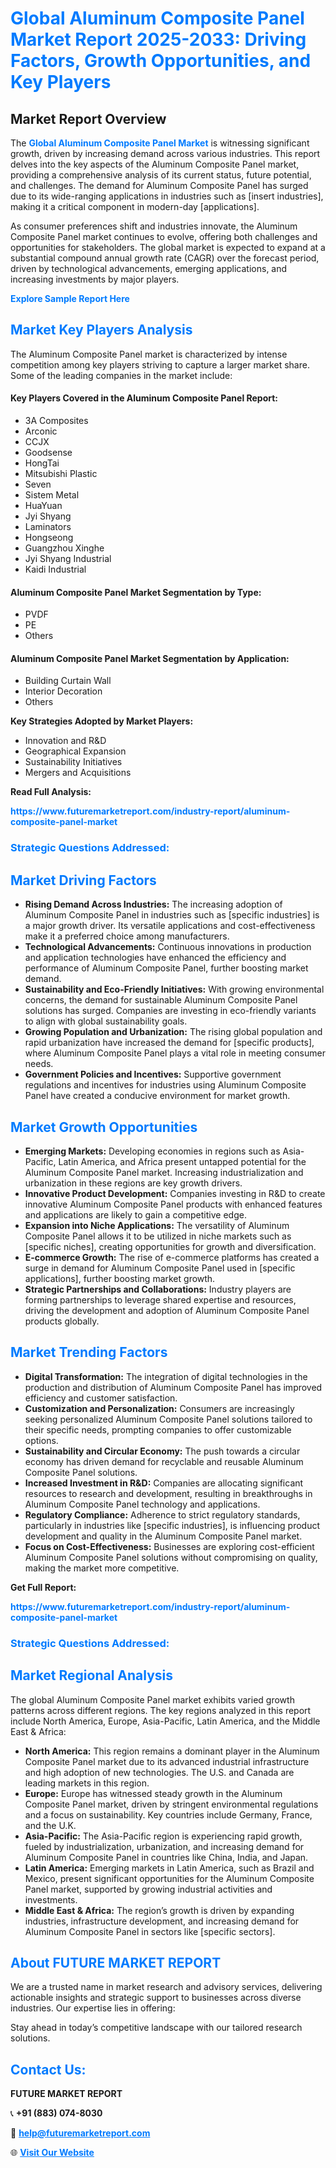 <h1 style="color: #007BFF;">Global Aluminum Composite Panel Market Report 2025-2033: Driving Factors, Growth Opportunities, and Key Players</h1>

<section id="overview">
<h2>Market Report Overview</h2>
<p>The <a href="https://www.futuremarketreport.com/industry-report/aluminum-composite-panel-market" style="color: #007BFF; text-decoration: none;"><strong>Global Aluminum Composite Panel Market</strong></a> is witnessing significant growth, driven by increasing demand across various industries. This report delves into the key aspects of the Aluminum Composite Panel market, providing a comprehensive analysis of its current status, future potential, and challenges. The demand for Aluminum Composite Panel has surged due to its wide-ranging applications in industries such as [insert industries], making it a critical component in modern-day [applications].</p>
<p>As consumer preferences shift and industries innovate, the Aluminum Composite Panel market continues to evolve, offering both challenges and opportunities for stakeholders. The global market is expected to expand at a substantial compound annual growth rate (CAGR) over the forecast period, driven by technological advancements, emerging applications, and increasing investments by major players.</p>
</section>

<section id="overview">
<p><a href="https://www.futuremarketreport.com/request-sample/reportId=87849" style="color: #007BFF; text-decoration: none;"><strong>Explore Sample Report Here</strong></a></p>
</section>

<section id="key-players">
<h2 style="color: #007BFF;">Market Key Players Analysis</h2>
<p>The Aluminum Composite Panel market is characterized by intense competition among key players striving to capture a larger market share. Some of the leading companies in the market include:</p>
<h4>Key Players Covered in the Aluminum Composite Panel Report:</h4>
<ul><li>3A Composites</li><li>Arconic</li><li>CCJX</li><li>Goodsense</li><li>HongTai</li><li>Mitsubishi Plastic</li><li>Seven</li><li>Sistem Metal</li><li>HuaYuan</li><li>Jyi Shyang</li><li>Laminators</li><li>Hongseong</li><li>Guangzhou Xinghe</li><li>Jyi Shyang Industrial</li><li>Kaidi Industrial</li></ul>
<h4>Aluminum Composite Panel Market Segmentation by Type:</h4>
<ul><li>PVDF</li><li>PE</li><li>Others</li></ul>

<h4>Aluminum Composite Panel Market Segmentation by Application:</h4>
<ul><li>Building Curtain Wall</li><li>Interior Decoration</li><li>Others</li></ul>
<p><strong>Key Strategies Adopted by Market Players:</strong></p>
<ul>
<li>Innovation and R&D</li>
<li>Geographical Expansion</li>
<li>Sustainability Initiatives</li>
<li>Mergers and Acquisitions</li>
</ul>
</section>

<section>
<p><strong>Read Full Analysis: </strong></p><a href="https://www.futuremarketreport.com/industry-report/aluminum-composite-panel-market" style="color: #007BFF; text-decoration: none;"><strong>https://www.futuremarketreport.com/industry-report/aluminum-composite-panel-market</strong></a>
<h3 style="color: #007BFF;">Strategic Questions Addressed:</h3>
</section>

<section id="driving-factors">
<h2 style="color: #007BFF;">Market Driving Factors</h2>
<ul>
<li><strong>Rising Demand Across Industries:</strong> The increasing adoption of Aluminum Composite Panel in industries such as [specific industries] is a major growth driver. Its versatile applications and cost-effectiveness make it a preferred choice among manufacturers.</li>
<li><strong>Technological Advancements:</strong> Continuous innovations in production and application technologies have enhanced the efficiency and performance of Aluminum Composite Panel, further boosting market demand.</li>
<li><strong>Sustainability and Eco-Friendly Initiatives:</strong> With growing environmental concerns, the demand for sustainable Aluminum Composite Panel solutions has surged. Companies are investing in eco-friendly variants to align with global sustainability goals.</li>
<li><strong>Growing Population and Urbanization:</strong> The rising global population and rapid urbanization have increased the demand for [specific products], where Aluminum Composite Panel plays a vital role in meeting consumer needs.</li>
<li><strong>Government Policies and Incentives:</strong> Supportive government regulations and incentives for industries using Aluminum Composite Panel have created a conducive environment for market growth.</li>
</ul>
</section>

<section id="growth-opportunities">
<h2 style="color: #007BFF;">Market Growth Opportunities</h2>
<ul>
<li><strong>Emerging Markets:</strong> Developing economies in regions such as Asia-Pacific, Latin America, and Africa present untapped potential for the Aluminum Composite Panel market. Increasing industrialization and urbanization in these regions are key growth drivers.</li>
<li><strong>Innovative Product Development:</strong> Companies investing in R&D to create innovative Aluminum Composite Panel products with enhanced features and applications are likely to gain a competitive edge.</li>
<li><strong>Expansion into Niche Applications:</strong> The versatility of Aluminum Composite Panel allows it to be utilized in niche markets such as [specific niches], creating opportunities for growth and diversification.</li>
<li><strong>E-commerce Growth:</strong> The rise of e-commerce platforms has created a surge in demand for Aluminum Composite Panel used in [specific applications], further boosting market growth.</li>
<li><strong>Strategic Partnerships and Collaborations:</strong> Industry players are forming partnerships to leverage shared expertise and resources, driving the development and adoption of Aluminum Composite Panel products globally.</li>
</ul>
</section>

<section id="trending-factors">
<h2 style="color: #007BFF;">Market Trending Factors</h2>
<ul>
<li><strong>Digital Transformation:</strong> The integration of digital technologies in the production and distribution of Aluminum Composite Panel has improved efficiency and customer satisfaction.</li>
<li><strong>Customization and Personalization:</strong> Consumers are increasingly seeking personalized Aluminum Composite Panel solutions tailored to their specific needs, prompting companies to offer customizable options.</li>
<li><strong>Sustainability and Circular Economy:</strong> The push towards a circular economy has driven demand for recyclable and reusable Aluminum Composite Panel solutions.</li>
<li><strong>Increased Investment in R&D:</strong> Companies are allocating significant resources to research and development, resulting in breakthroughs in Aluminum Composite Panel technology and applications.</li>
<li><strong>Regulatory Compliance:</strong> Adherence to strict regulatory standards, particularly in industries like [specific industries], is influencing product development and quality in the Aluminum Composite Panel market.</li>
<li><strong>Focus on Cost-Effectiveness:</strong> Businesses are exploring cost-efficient Aluminum Composite Panel solutions without compromising on quality, making the market more competitive.</li>
</ul>
</section>

<section>
<p><strong>Get Full Report: </strong></p><a href="https://www.futuremarketreport.com/industry-report/aluminum-composite-panel-market" style="color: #007BFF; text-decoration: none;"><strong>https://www.futuremarketreport.com/industry-report/aluminum-composite-panel-market</strong></a>
<h3 style="color: #007BFF;">Strategic Questions Addressed:</h3>
</section>


<section id="regional-analysis">
<h2 style="color: #007BFF;">Market Regional Analysis</h2>
<p>The global Aluminum Composite Panel market exhibits varied growth patterns across different regions. The key regions analyzed in this report include North America, Europe, Asia-Pacific, Latin America, and the Middle East & Africa:</p>
<ul>
<li><strong>North America:</strong> This region remains a dominant player in the Aluminum Composite Panel market due to its advanced industrial infrastructure and high adoption of new technologies. The U.S. and Canada are leading markets in this region.</li>
<li><strong>Europe:</strong> Europe has witnessed steady growth in the Aluminum Composite Panel market, driven by stringent environmental regulations and a focus on sustainability. Key countries include Germany, France, and the U.K.</li>
<li><strong>Asia-Pacific:</strong> The Asia-Pacific region is experiencing rapid growth, fueled by industrialization, urbanization, and increasing demand for Aluminum Composite Panel in countries like China, India, and Japan.</li>
<li><strong>Latin America:</strong> Emerging markets in Latin America, such as Brazil and Mexico, present significant opportunities for the Aluminum Composite Panel market, supported by growing industrial activities and investments.</li>
<li><strong>Middle East & Africa:</strong> The region’s growth is driven by expanding industries, infrastructure development, and increasing demand for Aluminum Composite Panel in sectors like [specific sectors].</li>
</ul>
</section>

<footer>
<h2 style="color: #007BFF;">About FUTURE MARKET REPORT</h2>
<p>We are a trusted name in market research and advisory services, delivering actionable insights and strategic support to businesses across diverse industries. Our expertise lies in offering:</p>

<p>Stay ahead in today’s competitive landscape with our tailored research solutions.</p>

<h2 style="color: #007BFF;">Contact Us:</h2>
<p><strong>FUTURE MARKET REPORT</strong></p>
<p>📞 <strong>+91 (883) 074-8030</strong></p>
<p>📧 <strong><a href="mailto:help@futuremarketreport.com" style="color: #007BFF;">help@futuremarketreport.com</a></strong></p>
<p>🌐 <strong><a href="https://www.futuremarketreport.com/" style="color: #007BFF;">Visit Our Website</a></strong></p>
</footer>